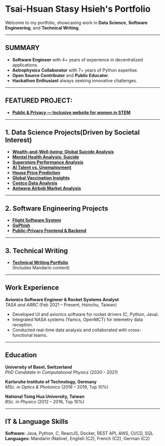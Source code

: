 # Tsai-Hsuan Stasy Hsieh's Portfolio

Welcome to my portfolio, showcasing work in **Data Science**, **Software Engineering**, and **Technical Writing**.

---

## SUMMARY

- **Software Engineer** with 4+ years of experience in decentralized applications.
- **Astrophysics Collaborator** with 7+ years of Python expertise.
- **Open Source Contributor** and **Public Educator**.
- **Hackathon Enthusiast** always seeking innovative challenges.

---

## FEATURED PROJECT:  
- **[Public & Privacy — Inclusive website for women in STEM](https://youtu.be/0l37bo8lUlg?si=uyWxFp0PsoHVnLll)**

---

## 1. Data Science Projects(Driven by Societal Interest)

- **[Wealth-and-Well-being: Global Suicide Analysis](https://github.com/thstasy/Wealth-and-Well-being-A-Global-Suicide-Analysis)**  
- **[Mental Health Analysis: Suicide](https://github.com/thstasy/Mental-Health-Analysis-Suicide)**  
- **[Superstore Performance Analysis](https://github.com/thstasy/Data-Driven-Insights-Unveiling-Superstore-Performance)**  
- **[AI Talent vs. Unemployment](https://github.com/thstasy/AI-Talent-vs-Unemployment)**  
- **[House Price Prediction](https://github.com/thstasy/House-Price-Prediction-Using-Linear-Regression)**  
- **[Global Vaccination Insights](https://github.com/thstasy/Global-Vaccination-Data-Analysis-Insights)**  
- **[Costco Data Analysis](https://github.com/thstasy/Costco-Data-Analysis-Report)**  
- **[Antwerp Airbnb Market Analysis](https://github.com/thstasy/A-Market-Analysis-of-Antwerp-Airbnb-Pricing)**  

---

## 2. Software Engineering Projects

- **[Flight Software System](https://github.com/thstasy/Flight-Software-System)**  
- **[GoPhish](https://github.com/thstasy/GoPhish)**  
- **[Public-Privacy Frontend & Backend](https://github.com/thstasy/public-privacy-frontend)**

---

## 3. Technical Writing

- **[Technical Writing Portfolio](https://github.com/thstasy/Technical-Writing-Portfolio)**  
  (Includes Mandarin content)

---

## Work Experience

**Avionics Software Engineer & Rocket Systems Analyst**  
_TASA and ARRC_ (Feb 2021 – Present, Hsinchu, Taiwan)  
- Developed UI and avionics software for rocket drivers (C, Python, Java).
- Integrated NASA systems (Yamcs, OpenMCT) for telemetry data reception.
- Conducted real-time data analysis and collaborated with cross-functional teams.

---

## Education

**University of Basel, Switzerland**  
_PhD Candidate in Computational Physics_ (2020 – 2021)

**Karlsruhe Institute of Technology, Germany**  
_MSc. in Optics & Photonics_ (2016 – 2019, Top 10%)

**National Tsing Hua University, Taiwan**  
_BSc. in Physics_ (2012 – 2016, Top 10%)

---

## IT & Language Skills

**Software:** Java, Python, C, ReactJS, Docker, REST API, AWS, CI/CD, SQL  
**Languages:** Mandarin (Native), English (C2), French (C2), German (C2)
